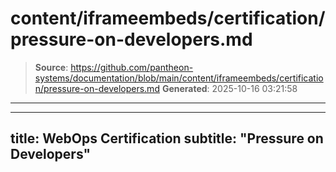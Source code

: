 # content/iframeembeds/certification/pressure-on-developers.md

> **Source**: https://github.com/pantheon-systems/documentation/blob/main/content/iframeembeds/certification/pressure-on-developers.md
> **Generated**: 2025-10-16 03:21:58

---

---
title: WebOps Certification
subtitle: "Pressure on Developers"
---

<Partial file="certification-guide/pressure-on-developers.md" />
